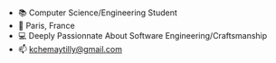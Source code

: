 - 📚 Computer Science/Engineering Student
- 📍 Paris, France 
- 💻 Deeply Passionnate About Software Engineering/Craftsmanship
- 📫 kchemaytilly@gmail.com
<!---
Karimchmtz/Karimchmtz is a ✨ special ✨ repository because its `README.md` (this file) appears on your GitHub profile.
You can click the Preview link to take a look at your changes.
--->
